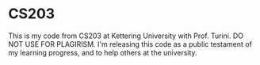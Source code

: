 # CS203
This is my code from CS203 at Kettering University with Prof. Turini. 
DO NOT USE FOR PLAGIRISM. 
I'm releasing this code as a public testament of my learning progress, and to help others at the university.
